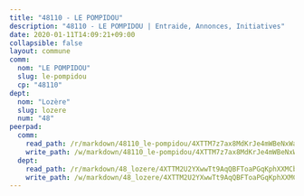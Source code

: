 ```yaml
---
title: "48110 - LE POMPIDOU"
description: "48110 - LE POMPIDOU | Entraide, Annonces, Initiatives"
date: 2020-01-11T14:09:21+09:00
collapsible: false
layout: commune
comm:
  nom: "LE POMPIDOU"
  slug: le-pompidou
  cp: "48110"
dept:
  nom: "Lozère"
  slug: lozere
  num: "48"
peerpad:
  comm:
    read_path: /r/markdown/48110_le-pompidou/4XTTM7z7ax8MdKrJe4mWBeNxWa2mzWfybNLoYAF7vsaDHo4CQ
    write_path: /w/markdown/48110_le-pompidou/4XTTM7z7ax8MdKrJe4mWBeNxWa2mzWfybNLoYAF7vsaDHo4CQ-K3TgUbVaPMPKbkdFscZx86rxBQdcNdfQbdaZrBWEXZwmAseA9hrmePE4QGvUNkUppRz63NsxjrCEDyCm4x7ZbQYLUxkgNiGQLnzMLfduWUb2ggsirZ2AaU6Z4nd8pidCH2THGN64
  dept:
    read_path: /r/markdown/48_lozere/4XTTM2U2YXwwTt9AqQBFToaPGqKphXXMCbRQJd3ieCWApZKhp
    write_path: /w/markdown/48_lozere/4XTTM2U2YXwwTt9AqQBFToaPGqKphXXMCbRQJd3ieCWApZKhp-K3TgU8LFw2VbEvF8YT63nrQb5nBCHp3LkChLkTGaYr9v91U6euBJvc2gC6ZE26iQLtBcf6bgLU5YQs5jKcnyLY5qYAH3MFy4H4ZDybCAkb97J6HGTY7nKmFopGDHEk7j5murpeJa
---
```


